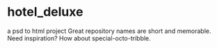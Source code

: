 # hotel_deluxe
a psd to html project Great repository names are short and memorable. Need inspiration? How about special-octo-tribble.
